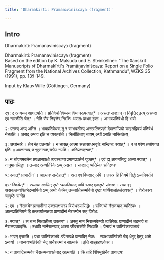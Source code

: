 ```yaml
---
title: 'Dharmakirti: Pramanaviniscaya (fragment)'

---
```

## Intro
  
  
  
  
 Dharmakirti: Pramanaviniscaya (fragment)   
  
  
  
  
Dharmakirti: Pramanaviniscaya (fragment)  
Based on the edition by K. Matsuda und E. Steinkellner: "The Sanskrit Manuscripts of Dharmakīrti's Pramāṇaviniścaya: Report on a Single Folio Fragment from the National Archives Collection, Kathmandu", WZKS 35 (1991), pp. 139-149.  
  
  
Input by Klaus Wille (Göttingen, Germany)  
  
  
  
  


## पाठः
  
  
  
  
  
  
  
र्१: द् अन्वयम् आपादयति । प्रतिषेधनिषेधस्य विधानरूपत्वात्* । असतः सपक्षान् न निवृत्तिर् इत्य् असपक्ष एव नास्तीति चेत्* । नेति सैव निवृत्तेर् निर्वृत्तिः असतः कथम् इष्टा । अभावप्रतिषेधो हि भावो  
  
२: ऽसत्य् अप्य् अस्ति । भावप्रतिषेधस् तु न सम्भवतीत्य् अस्खलितप्रज्ञो देवानाम्प्रियो यस् तद्विषयं प्रतिषेधं नेच्छति । असद् अभाव इति च व्यवहरति । निर्लोठितश् चायम् अर्थो ऽसति नास्तितेत्य्  
  
३: अर्थान्तरे । तेन नेह प्रतन्यते । न चासन्न् आत्मा सत्तासाधनवृत्तेः सन्दिग्धः स्यात्* । न च परेण तथोपगत इति ॥ अप्रमाणाद् अभ्युपगमात् तथैव भवति । अतिप्रसङ्गात्* ।  
  
४: न चोपगमबलेन सपक्षासपक्षौ व्यवस्थाप्य प्रमाणप्रवर्तनं युक्तम्* । एवं ह्य् आगमसिद्ध आत्मा स्यात्* । नानुमानसिद्धः । तस्माद् अव्यतिरेके ऽप्य् असतः । सपक्षाद् व्यतिरेकः सन्दिग्धः  
  
५: स्यात्* प्राणादीनां । आत्मनः सन्देहात्* । अत एव विपक्षाद् अपि । एकत्र हि नियमे सिद्धे ऽन्यनिवर्तनं  
  
व्१:  सिध्येत्* । अन्यथा क्वचिद् दृष्टे ऽभावसिधाव् अपि स्याद् एवादृष्टे संशयः । तथा ह्य् असकलव्यक्तिभेदव्यापिनो ऽप्य् अर्थाः केचित् तज्जातिसम्भविनो दृष्टाः पार्थिवालोहलेख्यवत्* । विरोधस्य चादृष्टेः सन्देह  
  
२: एव । नैरात्म्येन प्राणादीनां उक्तलक्षणस्य विरोधस्यासिद्धेः । सन्दिग्धो नैरात्म्याद् व्यतिरेकः । आत्मप्रतिनियमे हि तत्कार्यात्मतया प्राणादीनां नैरात्म्येन सह विरोधः  
  
३: स्यात्* । स च न सिध्यतीत्य् उक्तम्* । अस्तु नाम निरात्मकेभ्यो व्यतिरेकः प्राणादीनां तद्भावे च नैरात्म्यव्यावृत्तिः । तथापि नानैरात्म्याद् आत्मा जीवच्छरीरे सिध्यति । येनायं न व्यतिरेकस्याभावं  
  
४: भावम् इच्छति । यथा व्यतिरेकाभवे ऽपि सपक्षे प्राणादिर् नेष्टः । सपक्षाव्यतिरेकी चेद् धेतुर् हेतुर् अतो ऽन्वयी । नान्वयव्यतिरेकी चेद् अनैरात्म्यं न सात्मकं । इति सङ्ग्रहश्लोकः ।  
  
५: न प्राणादिसम्भवेन नैरात्म्यव्यावर्तनाद् आत्मगति । किं तर्हि विधिमुखेनैव प्राणादयः  
  
  
  
